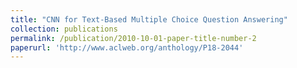 ```yaml
---
title: "CNN for Text-Based Multiple Choice Question Answering"
collection: publications
permalink: /publication/2010-10-01-paper-title-number-2
paperurl: 'http://www.aclweb.org/anthology/P18-2044'
---
```

